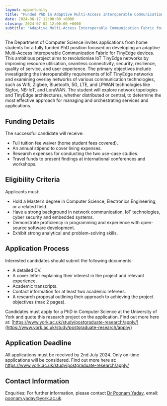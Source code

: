 ```yaml
---
layout: opportunity
title: "Funded PhD in Adaptive Multi-Access Interoperable Communication Fabric for TinyEdge"
date: 2024-06-17 12:00:00 +0000
closing: 2024-07-02 12:00:00 +0000
subtitle: "Adaptive Multi-Access Interoperable Communication Fabric for TinyEdge"
---
```


The Department of Computer Science invites applications from home students for a fully funded PhD position focused on developing an adaptive Multi-Access Interoperable Communication Fabric for TinyEdge devices. This ambitious project aims to revolutionise IoT TinyEdge networks by improving resource utilisation, seamless connectivity, security, resilience, quality of service, and user experience. The primary objectives include investigating the interoperability requirements of IoT TinyEdge networks and examining overlay networks of various communication technologies, such as Wifi, Zigbee, Bluetooth, 5G, LTE, and LPWAN technologies like Sigfox, NB-IoT, and LoraWAN. The student will explore network topologies and TinyEdge architectures, whether distributed or central, to determine the most effective approach for managing and orchestrating services and applications.

## Funding Details

The successful candidate will receive:

- Full tuition fee waiver (home student fees covered).
- An annual stipend to cover living expenses.
- Research expenses for conducting the two use-case studies.
- Travel funds to present findings at international conferences and workshops.

## Eligibility Criteria

Applicants must:

- Hold a Master’s degree in Computer Science, Electronics Engineering, or a related field.
- Have a strong background in network communication, IoT technologies, cyber security and embedded systems.
- Demonstrate proficiency in programming and experience with open-source software development.
- Exhibit strong analytical and problem-solving skills.

## Application Process

Interested candidates should submit the following documents:

- A detailed CV.
- A cover letter explaining their interest in the project and relevant experience.
- Academic transcripts.
- Contact information for at least two academic referees.
- A research proposal outlining their approach to achieving the project objectives (max 2 pages).

Candidates must apply for a PhD in Computer Science at the University of York and quote this research project on the application. Find out more here at: [https://www.york.ac.uk/study/postgraduate-research/apply/](https://www.york.ac.uk/study/postgraduate-research/apply/)

## Application Deadline

All applications must be received by 2nd July 2024. Only on-time applications will be considered. Find out more here at: https://www.york.ac.uk/study/postgraduate-research/apply/

## Contact Information

Enquiries: For further information, please contact [Dr Poonam Yadav](https://www.cs.york.ac.uk/people/yadav), email: poonam.yadav@york.ac.uk.
